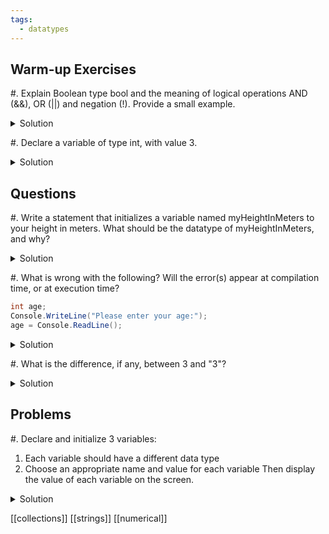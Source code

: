 ```yaml
---
tags:
  - datatypes
---
```

## Warm-up Exercises

#. Explain Boolean type bool and the meaning of logical operations AND (&&), OR (||) and negation (!). Provide a small example.
<details>
	<summary>Solution</summary>
		The boolean data type holds either of the two values true or false. The AND and OR operators are used to evaluate multiple conditions. The AND returns true if all conditions are true, and the OR operator returns true if at least one of them is true. The negation operator changes a boolean value into its opposite.
	  
Example:

```cs
	bool b1 = true, b2 = false;
	
	Console.Write(b1 && !b2); // outputs true
	Console.Write(b1 || b2); // outputs true
```


</details>

#. Declare a variable of type int, with value 3.​

<details>
	<summary>Solution</summary>

```cs
	int num = 3;
```

</details>


## Questions

#. Write a statement that initializes a variable named myHeightInMeters to your height in meters. What should be the datatype of myHeightInMeters, and why?

<details>
<summary>Solution</summary>
`decimal myHeightInMeters = 1.74m;`
The datatype should be decimal because a person's height in meters most likely needs the precision afforded by the decimal type. 
</details>
 
#. What is wrong with the following? Will the error(s) appear at compilation time, or at execution time?

```cs
int age;
Console.WriteLine("Please enter your age:");
age = Console.ReadLine();
```

<details>
<summary>Solution</summary>
`Console.ReadLine()` returns a value of type string, which cannot be stored in an integer variable. This results in a compile time error?
</details>

#. What is the difference, if any, between 3 and "3"?

<details>
<summary>Solution</summary>
3 is an integer value, and "3" is a string value.
</details>



## Problems

#. Declare and initialize 3 variables:
1. Each variable should have a different data type
2. Choose an appropriate name and value for each variable
Then display the value of each variable on the screen.

<details>
<summary>Solution</summary>

```cs
int number = 5;
string name = "Samuel";
float weight = 120.65f;

Console.WriteLine($"number: {number}");
Console.WriteLine($"name: {name}");
Console.WriteLine($"weight: {weight} kg");
```
</details>

[[collections]]
[[strings]]
[[numerical]]

